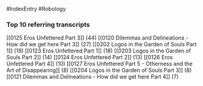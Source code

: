 #IndexEntry #Robology

### Top 10 referring transcripts
[[0125 Eros Unfettered Part 3]] (44)
[[0120 Dilemmas and Delineations - How did we get here Part 3]] (27)
[[0202 Logos in the Garden of Souls Part 1]] (19)
[[0123 Eros Unfettered Part 1]] (18)
[[0203 Logos in the Garden of Souls Part 2]] (14)
[[0124 Eros Unfettered Part 2]] (13)
[[0126 Eros Unfettered Part 4]] (10)
[[0127 Eros Unfettered Part 5 - Otherness and the Art of Disappearing]] (8)
[[0204 Logos in the Garden of Souls Part 3]] (8)
[[0121 Dilemmas and Delineations - How did we get here Part 4]] (7)

